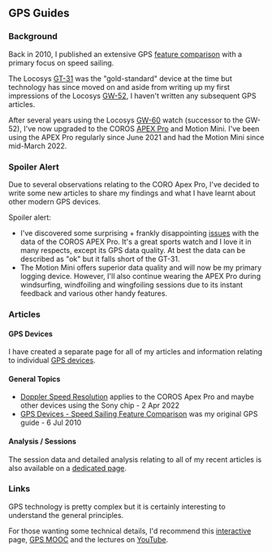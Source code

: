 ## GPS Guides

### Background

Back in 2010, I published an extensive GPS [feature comparison](devices/feature-comparison.pdf) with a primary focus on speed sailing.

The Locosys [GT-31](devices/locosys/gt-31/README.md) was the "gold-standard" device at the time but technology has since moved on and aside from writing up my first impressions of the Locosys [GW-52](devices/locosys/gw-52/README.md), I haven't written any subsequent GPS articles.

After several years using the Locosys [GW-60](devices/locosys/gw-60/README.md) watch (successor to the GW-52), I've now upgraded to the COROS [APEX Pro](devices/coros/apex-pro/README.md) and Motion Mini. I've been using the APEX Pro regularly since June 2021 and had the Motion Mini since mid-March 2022.



### Spoiler Alert

Due to several observations relating to the CORO Apex Pro, I've decided to write some new articles to share my findings and what I have learnt about other modern GPS devices.

Spoiler alert:

- I've discovered some surprising + frankly disappointing [issues](devices/coros/apex-pro/data-issues.md) with the data of the COROS APEX Pro. It's a great sports watch and I love it in many respects, except its GPS data quality. At best the data can be described as "ok" but it falls short of the GT-31.
- The Motion Mini offers superior data quality and will now be my primary logging device. However, I'll also continue wearing the APEX Pro during windsurfing, windfoiling and wingfoiling sessions due to its instant feedback and various other handy features.



### Articles

#### GPS Devices

I have created a separate page for all of my articles and information relating to individual [GPS devices]((devices/README.md)).



#### General Topics

- [Doppler Speed Resolution](coros/apex-pro/speed-resolution.md) applies to the COROS Apex Pro and maybe other devices using the Sony chip - 2 Apr 2022
- [GPS Devices - Speed Sailing Feature Comparison](feature-comparison.pdf) was my original GPS guide - 6 Jul 2010



#### Analysis / Sessions

The session data and detailed analysis relating to all of my recent articles is also available on a [dedicated page](sessions/README.md).



### Links

GPS technology is pretty complex but it is certainly interesting to understand the general principles.

For those wanting some technical details, I'd recommend this [interactive](https://ciechanow.ski/gps) page, [GPS MOOC](https://scpnt.stanford.edu/about/gps-mooc-massive-open-online-course) and the lectures on [YouTube](https://www.youtube.com/watch?v=o1Fyn_h6LKU&list=PLGvhNIiu1ubyEOJga50LJMzVXtbUq6CPo).

